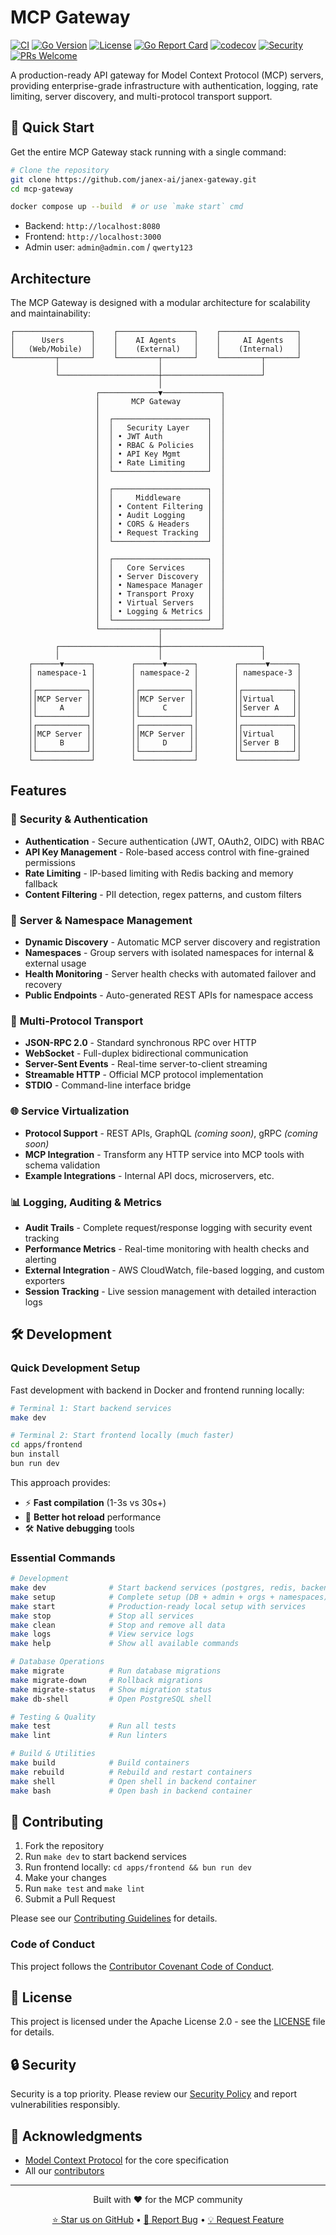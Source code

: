# MCP Gateway

[![CI](https://github.com/janex-ai/janex-gateway/workflows/CI/badge.svg)](https://github.com/janex-ai/janex-gateway/actions)
[![Go Version](https://img.shields.io/badge/Go-1.25+-blue.svg)](https://golang.org)
[![License](https://img.shields.io/badge/License-Apache%202.0-blue.svg)](LICENSE)
[![Go Report Card](https://goreportcard.com/badge/github.com/janex-ai/janex-gateway)](https://goreportcard.com/report/github.com/janex-ai/janex-gateway)
[![codecov](https://codecov.io/gh/janex-ai/janex-gateway/branch/main/graph/badge.svg)](https://codecov.io/gh/janex-ai/janex-gateway)
[![Security](https://img.shields.io/badge/Security-Enabled-green.svg)](SECURITY.md)
[![PRs Welcome](https://img.shields.io/badge/PRs-welcome-brightgreen.svg)](CONTRIBUTING.md)

A production-ready API gateway for Model Context Protocol (MCP) servers, providing enterprise-grade infrastructure with authentication, logging, rate limiting, server discovery, and multi-protocol transport support.


## 🚀 Quick Start

Get the entire MCP Gateway stack running with a single command:

```bash
# Clone the repository
git clone https://github.com/janex-ai/janex-gateway.git
cd mcp-gateway

docker compose up --build  # or use `make start` cmd
```

- Backend: `http://localhost:8080`
- Frontend: `http://localhost:3000`
- Admin user: `admin@admin.com` / `qwerty123`


## Architecture

The MCP Gateway is designed with a modular architecture for scalability and maintainability:

```
┌─────────────────┐    ┌─────────────────┐    ┌─────────────────┐
│      Users      │    │    AI Agents    │    │     AI Agents   │
│   (Web/Mobile)  │    │    (External)   │    │    (Internal)   │
└─────────┬───────┘    └─────────┬───────┘    └─────────┬───────┘
          │                      │                      │
          └──────────────────────┼──────────────────────┘
                                 │
                   ┌─────────────▼─────────────┐
                   │       MCP Gateway         │
                   │                           │
                   │  ┌─────────────────────┐  │
                   │  │   Security Layer    │  │
                   │  │ • JWT Auth          │  │
                   │  │ • RBAC & Policies   │  │
                   │  │ • API Key Mgmt      │  │
                   │  │ • Rate Limiting     │  │
                   │  └─────────────────────┘  │
                   │                           │
                   │  ┌─────────────────────┐  │
                   │  │     Middleware      │  │
                   │  │ • Content Filtering │  │
                   │  │ • Audit Logging     │  │
                   │  │ • CORS & Headers    │  │
                   │  │ • Request Tracking  │  │
                   │  └─────────────────────┘  │
                   │                           │
                   │  ┌─────────────────────┐  │
                   │  │   Core Services     │  │
                   │  │ • Server Discovery  │  │
                   │  │ • Namespace Manager │  │
                   │  │ • Transport Proxy   │  │
                   │  │ • Virtual Servers   │  │
                   │  │ • Logging & Metrics │  │
                   │  └─────────────────────┘  │
                   └─────────────┬─────────────┘
                                 │
          ┌──────────────────────┼──────────────────────┐
          │                      │                      │
    ┌──────▼──────┐        ┌──────▼──────┐        ┌──────▼──────┐
    │ namespace-1 │        │ namespace-2 │        │ namespace-3 │
    │             │        │             │        │             │
    │┌───────────┐│        │┌───────────┐│        │┌───────────┐│
    ││MCP Server ││        ││MCP Server ││        ││Virtual    ││
    ││     A     ││        ││     C     ││        ││Server A   ││
    │└───────────┘│        │└───────────┘│        │└───────────┘│
    │┌───────────┐│        │┌───────────┐│        │┌───────────┐│
    ││MCP Server ││        ││MCP Server ││        ││Virtual    ││
    ││     B     ││        ││     D     ││        ││Server B   ││
    │└───────────┘│        │└───────────┘│        │└───────────┘│
    └─────────────┘        └─────────────┘        └─────────────┘
```


## Features

### 🔐 **Security & Authentication**
- **Authentication** - Secure authentication (JWT, OAuth2, OIDC) with RBAC
- **API Key Management** - Role-based access control with fine-grained permissions
- **Rate Limiting** - IP-based limiting with Redis backing and memory fallback
- **Content Filtering** - PII detection, regex patterns, and custom filters

### 🏢 **Server & Namespace Management**
- **Dynamic Discovery** - Automatic MCP server discovery and registration
- **Namespaces** - Group servers with isolated namespaces for internal & external usage
- **Health Monitoring** - Server health checks with automated failover and recovery
- **Public Endpoints** - Auto-generated REST APIs for namespace access

### 🔌 **Multi-Protocol Transport**
- **JSON-RPC 2.0** - Standard synchronous RPC over HTTP
- **WebSocket** - Full-duplex bidirectional communication  
- **Server-Sent Events** - Real-time server-to-client streaming
- **Streamable HTTP** - Official MCP protocol implementation
- **STDIO** - Command-line interface bridge

### 🌐 **Service Virtualization**
- **Protocol Support** - REST APIs, GraphQL *(coming soon)*, gRPC *(coming soon)*
- **MCP Integration** - Transform any HTTP service into MCP tools with schema validation
- **Example Integrations** - Internal API docs, microservers, etc.

### 📊 **Logging, Auditing & Metrics**
- **Audit Trails** - Complete request/response logging with security event tracking
- **Performance Metrics** - Real-time monitoring with health checks and alerting
- **External Integration** - AWS CloudWatch, file-based logging, and custom exporters
- **Session Tracking** - Live session management with detailed interaction logs



## 🛠️ Development

### Quick Development Setup

Fast development with backend in Docker and frontend running locally:

```bash
# Terminal 1: Start backend services
make dev

# Terminal 2: Start frontend locally (much faster)
cd apps/frontend
bun install
bun run dev
```

This approach provides:
- ⚡ **Fast compilation** (1-3s vs 30s+)
- 🔄 **Better hot reload** performance  
- 🛠️ **Native debugging** tools

### Essential Commands
```bash
# Development
make dev              # Start backend services (postgres, redis, backend)
make setup            # Complete setup (DB + admin + orgs + namespaces)
make start            # Production-ready local setup with services
make stop             # Stop all services
make clean            # Stop and remove all data
make logs             # View service logs
make help             # Show all available commands

# Database Operations
make migrate          # Run database migrations
make migrate-down     # Rollback migrations
make migrate-status   # Show migration status
make db-shell         # Open PostgreSQL shell

# Testing & Quality
make test             # Run all tests
make lint             # Run linters

# Build & Utilities
make build            # Build containers
make rebuild          # Rebuild and restart containers
make shell            # Open shell in backend container
make bash             # Open bash in backend container
```

## 🤝 Contributing

1. Fork the repository
2. Run `make dev` to start backend services
3. Run frontend locally: `cd apps/frontend && bun run dev`
4. Make your changes
5. Run `make test` and `make lint`
6. Submit a Pull Request

Please see our [Contributing Guidelines](CONTRIBUTING.md) for details.

### Code of Conduct

This project follows the [Contributor Covenant Code of Conduct](https://www.contributor-covenant.org/version/2/1/code_of_conduct/).

## 📄 License

This project is licensed under the Apache License 2.0 - see the [LICENSE](LICENSE) file for details.

## 🔒 Security

Security is a top priority. Please review our [Security Policy](SECURITY.md) and report vulnerabilities responsibly.

## 🙏 Acknowledgments

- [Model Context Protocol](https://modelcontextprotocol.io/) for the core specification
- All our [contributors](https://github.com/janex-ai/janex-gateway/contributors)

---

<div align="center">
  <p>Built with ❤️ for the MCP community</p>
  <p>
    <a href="https://github.com/janex-ai/janex-gateway">⭐ Star us on GitHub</a> •
    <a href="https://github.com/janex-ai/janex-gateway/issues">🐛 Report Bug</a> •
    <a href="https://github.com/janex-ai/janex-gateway/issues">💡 Request Feature</a>
  </p>
</div>
